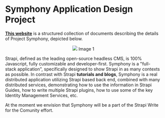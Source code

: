 # Symphony Application Design Project

**[This website](https://adriatic.github.io/symphony/)** is a structured collection of documents describing the details of Project Symphony, depicted below.

<p style="text-align:center">
<img src="https://user-images.githubusercontent.com/2712405/83949611-dc68c780-a7f2-11ea-8950-1ca4a0f5f4b3.png">
Image 1
</p>

Strapi, defined as the leading open-source headless CMS, is 100% Javascript, fully customizable and developer-first. Symphony is a "full-stack application", specifically designed to show Strapi in as many contexts as possible. In contrast with Strapi **tutorials and blogs**, Symphony is a real distributed application utilizing Strapi based back end, combined with many distributed services, demonstrating how to use the information in Strapi Guides, how to write multiple Strapi plugins, how to use some of the key Identity Management Services, etc.

At the moment we envision that Symphony will be a part of the Strapi Write for the Comunity effort.
